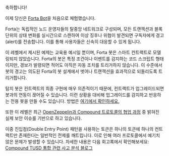 축하합니다! 

이제 당신은 [Forta Bot](https://docs.forta.network/en/latest/)을 처음으로 체험했습니다. 

Forta는 독립적인 노드 운영자들의 탈중앙 네트워크로 구성되며, 모든 트랜잭션과 블록 단위의 상태 변화를 실시간으로 스캔하여 이상 징후나 위협이 발견되면 구독자에게 경고(alert)를 전송합니다. 이를 통해 사용자들은 신속히 대응할 수 있게 됩니다. 

이 레벨에서 제시된 예제는 교육용 예시일 뿐이며, Forta 봇은 스마트 컨트랙트로 모델링되지 않았습니다. Forta의 봇은 특정 조건이나 이벤트를 감지하는 코드 스크립트 형태이지만, 경보가 발령되면 적어도 아직은 자동 조치를 트리거하지 않습니다. 이 수준에서 봇의 경고는 의도된 Forta의 봇 설계에서 벗어나 트랜잭션을 효과적으로 되돌리도록 트리거합니다.

탐지 봇은 컨트랙트의 최종 구현에 매우 의존적이기 때문에, 컨트랙트가 업그레이드되면 봇과의 연동이 끊어질 수 있습니다. 이런 상황을 대비해 업그레이드를 감지하고 반응하는 전용 봇을 만들 수도 있습니다. 방법은 [여기에서 확인하세요.](https://docs.forta.network/en/latest/quickstart/)

또한 이 레벨은 최근 [OpenZeppelin과 Compound 트로토콜의 협업 과정](https://compound.finance/governance/proposals/76) 중 밝혀진 실제 보안 이슈를 기반으로 하고 있습니다. 

이중 진입점(Double Entry Point) 패턴을 사용하는 토큰은 하나의 토큰에 하나의 컨트랙트만 존재한다는 일반적인 전제를 깨트립니다. 이로 인해 여러 프로토콜에서 예기치 않은 문제가 발생할 수 있습니다. 자세한 내용은 다음 회고록에서 확인해보세요: [Compound TUSD 통합 관련 사고 분석 블로그](https://blog.openzeppelin.com/compound-tusd-integration-issue-retrospective/)